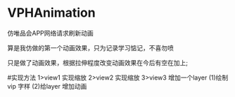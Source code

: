 # VPHAnimation
仿唯品会APP网络请求刷新动画

算是我仿做的第一个动画效果，只为记录学习惦记，不喜勿喷

只是做了动画效果，根据拉伸程度改变动画效果在今后有空在加上;

#实现方法
1>view1 实现缩放
2>view2 实现缩放
3>view3 增加一个layer   (1)绘制 vip 字样
                        (2)给layer 增加动画
